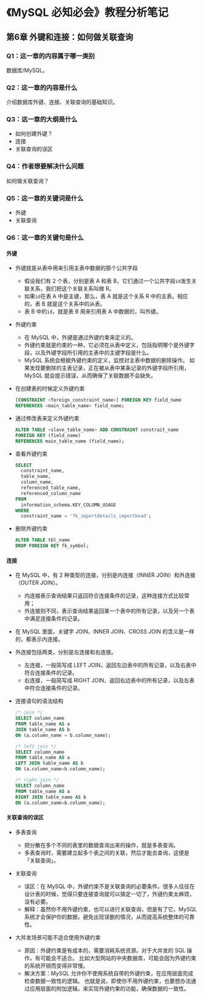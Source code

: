 # 《MySQL 必知必会》教程分析笔记

## 第6章 外键和连接：如何做关联查询

### Q1：这一章的内容属于哪一类别

数据库/MySQL。

### Q2：这一章的内容是什么

介绍数据库外键、连接、关联查询的基础知识。

### Q3：这一章的大纲是什么

- 如何创建外键？
- 连接
- 关联查询的误区

### Q4：作者想要解决什么问题

如何做关联查询？

### Q5：这一章的关键词是什么

- 外键
- 关联查询

### Q6：这一章的关键句是什么

#### 外键

- 外键就是从表中用来引用主表中数据的那个公共字段
  - 假设我们有 2 个表，分别是表 A 和表 B，它们通过一个公共字段`id`发生关联关系，我们把这个关联关系叫做 R。
  - 如果`id`在表 A 中是主键，那么，表 A 就是这个关系 R 中的主表。相应的，表 B 就是这个关系中的从表。
  - 表 B 中的`id`，就是表 B 用来引用表 A 中数据的，叫外键。

- 外键约束
  - 在 MySQL 中，外键是通过外键约束来定义的。
  - 外键约束就是约束的一种，它必须在从表中定义，包括指明哪个是外键字段，以及外键字段所引用的主表中的主键字段是什么。
  - MySQL 系统会根据外键约束的定义，监控对主表中数据的删除操作。
    如果发现要删除的主表记录，正在被从表中某条记录的外键字段所引用，MySQL 就会提示错误，从而确保了关联数据不会缺失。

- 在创建表的时候定义外键约束

  ```sql
  [CONSTRAINT <foreign_constraint_name>] FOREIGN KEY field_name
  REFERENCES <main_table_name> field_name;
  ```

- 通过修改表来定义外键约束

  ```sql
  ALTER TABLE <slave_table_name> ADD CONSTRAINT constrait_name
  FOREIGN KEY (field_name)
  REFERENCES main_table_name (field_name);
  ```

- 查看外键约束

  ```sql
  SELECT
    constraint_name,
    table_name,
    column_name,
    referenced_table_name,
    referenced_column_name
  FROM
    information_schema.KEY_COLUMN_USAGE
  WHERE
    constraint_name = 'fk_importdetails_importhead';
  ```

- 删除外键约束

  ```sql
  ALTER TABLE tbl_name
  DROP FOREIGN KEY fk_symbol;
  ```

#### 连接

- 在 MySQL 中，有 2 种类型的连接，分别是内连接（INNER JOIN）和外连接（OUTER JOIN）。
  - 内连接表示查询结果只返回符合连接条件的记录，这种连接方式比较常用；
  - 外连接则不同，表示查询结果返回某一个表中的所有记录，以及另一个表中满足连接条件的记录。

- 在 MySQL 里面，关键字 JOIN、INNER JOIN、CROSS JOIN 的含义是一样的，都表示内连接。

- 外连接包括两类，分别是左连接和右连接。
  - 左连接，一般简写成 LEFT JOIN，返回左边表中的所有记录，以及右表中符合连接条件的记录。
  - 右连接，一般简写成 RIGHT JOIN，返回右边表中的所有记录，以及左表中符合连接条件的记录。

- 连接语句的语法结构

  ```sql
  /* join */
  SELECT column_name
  FROM table_name AS a
  JOIN table_name AS b
  ON (a.column_name = b.column_name);

  /* left join */
  SELECT column_name
  FROM table_name AS a
  LEFT JOIN table_name AS b
  ON (a.column_name=b.column_name);

  /* right join */
  SELECT column_name
  FROM table_name AS a
  RIGHT JOIN table_name AS b
  ON (a.column_name=b.column_name);
  ```

#### 关联查询的误区

- 多表查询
  - 把分散在多个不同的表里的数据查询出来的操作，就是多表查询。
  - 多表查询时，需要建立起多个表之间的关联，然后才能去查询，这便是「关联查询」。

- 关联查询
  - 误区：在 MySQL 中，外键约束不是关联查询的必要条件。很多人往往在设计表的时候，觉得只要连接查询就可以搞定一切了，外键约束太麻烦，没有必要。
  - 解释：虽然你不用外键约束，也可以进行关联查询，但是有了它，MySQL 系统才会保护你的数据，避免出现误删的情况，从而提高系统整体的可靠性。

- 大并发场景可能不适合使用外键约束
  - 原因：外键约束是有成本的，需要消耗系统资源。对于大并发的 SQL 操作，有可能会不适合。
    比如大型网站的中央数据库，可能会因为外键约束的系统开销而变得非常慢。
  - 解决方案：MySQL 允许你不使用系统自带的外键约束，在应用层面完成检查数据一致性的逻辑。
    也就是说，即使你不用外键约束，也要想办法通过应用层面的附加逻辑，来实现外键约束的功能，确保数据的一致性。
